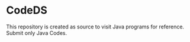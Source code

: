 # CodeDS

This repository is created as source to visit Java programs for reference.
Submit only Java Codes.

